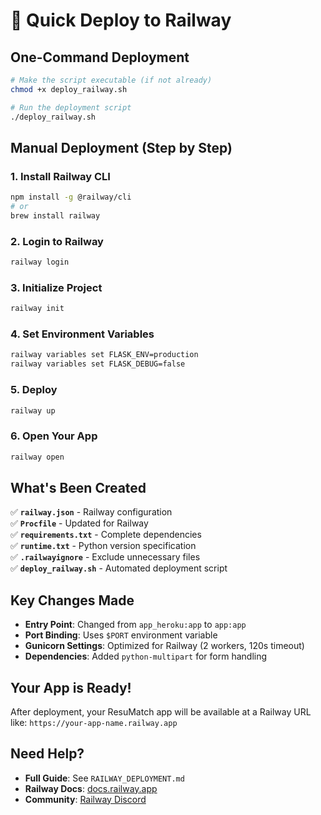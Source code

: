 # 🚂 Quick Deploy to Railway

## One-Command Deployment

```bash
# Make the script executable (if not already)
chmod +x deploy_railway.sh

# Run the deployment script
./deploy_railway.sh
```

## Manual Deployment (Step by Step)

### 1. Install Railway CLI
```bash
npm install -g @railway/cli
# or
brew install railway
```

### 2. Login to Railway
```bash
railway login
```

### 3. Initialize Project
```bash
railway init
```

### 4. Set Environment Variables
```bash
railway variables set FLASK_ENV=production
railway variables set FLASK_DEBUG=false
```

### 5. Deploy
```bash
railway up
```

### 6. Open Your App
```bash
railway open
```

## What's Been Created

✅ **`railway.json`** - Railway configuration  
✅ **`Procfile`** - Updated for Railway  
✅ **`requirements.txt`** - Complete dependencies  
✅ **`runtime.txt`** - Python version specification  
✅ **`.railwayignore`** - Exclude unnecessary files  
✅ **`deploy_railway.sh`** - Automated deployment script  

## Key Changes Made

- **Entry Point**: Changed from `app_heroku:app` to `app:app`
- **Port Binding**: Uses `$PORT` environment variable
- **Gunicorn Settings**: Optimized for Railway (2 workers, 120s timeout)
- **Dependencies**: Added `python-multipart` for form handling

## Your App is Ready!

After deployment, your ResuMatch app will be available at a Railway URL like:
`https://your-app-name.railway.app`

## Need Help?

- **Full Guide**: See `RAILWAY_DEPLOYMENT.md`
- **Railway Docs**: [docs.railway.app](https://docs.railway.app)
- **Community**: [Railway Discord](https://discord.gg/railway)
